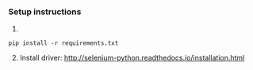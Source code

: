 ### Setup instructions

1.
```
pip install -r requirements.txt
```

2. Install driver:
http://selenium-python.readthedocs.io/installation.html